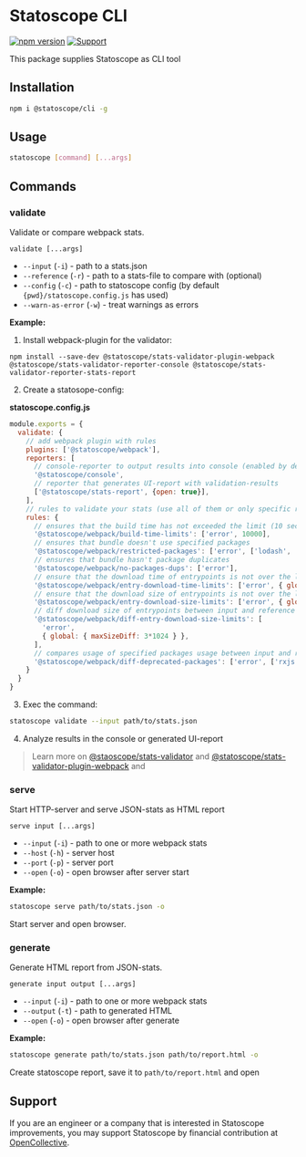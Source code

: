 # Statoscope CLI

[![npm version](https://badge.fury.io/js/%40statoscope%2Fcli.svg)](https://badge.fury.io/js/%40statoscope%2Fcli)
[![Support](https://img.shields.io/badge/-Support-blue)](https://opencollective.com/statoscope)

This package supplies Statoscope as CLI tool

## Installation

```sh
npm i @statoscope/cli -g
```

## Usage

```sh
statoscope [command] [...args]
```

## Commands

### validate

Validate or compare webpack stats.

`validate [...args]`

- `--input` (`-i`) - path to a stats.json
- `--reference` (`-r`) - path to a stats-file to compare with (optional)
- `--config` (`-c`) - path to statoscope config (by default `{pwd}/statoscope.config.js` has used)
- `--warn-as-error` (`-w`) - treat warnings as errors

**Example:**

1. Install webpack-plugin for the validator:

`npm install --save-dev @statoscope/stats-validator-plugin-webpack @statoscope/stats-validator-reporter-console @statoscope/stats-validator-reporter-stats-report`


2. Create a statosope-config:

**statoscope.config.js**
```js
module.exports = {
  validate: {
    // add webpack plugin with rules
    plugins: ['@statoscope/webpack'],
    reporters: [
      // console-reporter to output results into console (enabled by default)
      '@statoscope/console',
      // reporter that generates UI-report with validation-results
      ['@statoscope/stats-report', {open: true}],
    ],
    // rules to validate your stats (use all of them or only specific rules)
    rules: {      
      // ensures that the build time has not exceeded the limit (10 sec)
      '@statoscope/webpack/build-time-limits': ['error', 10000],
      // ensures that bundle doesn't use specified packages
      '@statoscope/webpack/restricted-packages': ['error', ['lodash', 'browserify-crypto']],
      // ensures that bundle hasn't package duplicates
      '@statoscope/webpack/no-packages-dups': ['error'],
      // ensure that the download time of entrypoints is not over the limit (3 sec)
      '@statoscope/webpack/entry-download-time-limits': ['error', { global: { maxDownloadTime: 3000 } }],
      // ensure that the download size of entrypoints is not over the limit (3 mb)
      '@statoscope/webpack/entry-download-size-limits': ['error', { global: { maxSize: 3 * 1024 * 1024 } }],
      // diff download size of entrypoints between input and reference stats. Fails if size diff is over the limit (3 kb)
      '@statoscope/webpack/diff-entry-download-size-limits': [
        'error',
        { global: { maxSizeDiff: 3*1024 } },
      ],
      // compares usage of specified packages usage between input and reference stats. Fails if rxjs usage has increased
      '@statoscope/webpack/diff-deprecated-packages': ['error', ['rxjs'']],
    }
  }
}
```

3. Exec the command:

```sh
statoscope validate --input path/to/stats.json
```

4. Analyze results in the console or generated UI-report

> Learn more on [@staoscope/stats-validator](/packages/stats-validator) and [@statoscope/stats-validator-plugin-webpack](/packages/stats-validator-plugin-webpack) and

### serve

Start HTTP-server and serve JSON-stats as HTML report

`serve input [...args]`

- `--input` (`-i`) - path to one or more webpack stats
- `--host` (`-h`) - server host
- `--port` (`-p`) - server port
- `--open` (`-o`) - open browser after server start

**Example:**

```sh
statoscope serve path/to/stats.json -o
```

Start server and open browser.

### generate

Generate HTML report from JSON-stats.

`generate input output [...args]`

- `--input` (`-i`) - path to one or more webpack stats
- `--output` (`-t`) - path to generated HTML
- `--open` (`-o`) - open browser after generate

**Example:**

```sh
statoscope generate path/to/stats.json path/to/report.html -o
```

Create statoscope report, save it to `path/to/report.html` and open

## Support

If you are an engineer or a company that is interested in Statoscope improvements, you may support Statoscope by
financial contribution at [OpenCollective](https://opencollective.com/statoscope).
